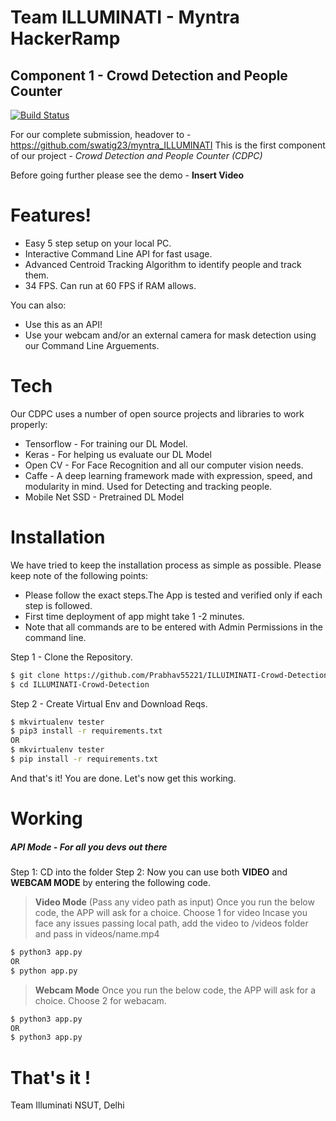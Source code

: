 # Team ILLUMINATI - Myntra HackerRamp
## Component 1 - Crowd Detection and People Counter
[![Build Status](https://travis-ci.org/joemccann/dillinger.svg?branch=master)](https://travis-ci.org/joemccann/dillinger)

For our complete submission, headover to - https://github.com/swatig23/myntra_ILLUMINATI
This is the first component of our project - *Crowd Detection and People Counter (CDPC)*

Before going further please see the demo - ____Insert Video____

# Features!

  - Easy 5 step setup on your local PC.
  - Interactive Command Line API for fast usage.
  - Advanced Centroid Tracking Algorithm to identify people and track them.
  - 34 FPS. Can run at 60 FPS if RAM allows.

You can also:
  - Use this as an API!
  - Use your webcam and/or an external camera for mask detection using our Command Line Arguements.


# Tech

Our CDPC uses a number of open source projects and libraries to work properly:

* Tensorflow - For training our DL Model.
* Keras - For helping us evaluate our DL Model
* Open CV - For Face Recognition and all our computer vision needs.
* Caffe - A deep learning framework made with expression, speed, and modularity in mind. Used for Detecting and tracking people.
* Mobile Net SSD - Pretrained DL Model

# Installation

We have tried to keep the installation process as simple as possible. Please keep note of the following points:

* Please follow the exact steps.The App is tested and verified only if each step is followed.
* First time deployment of app might take 1 -2 minutes.
* Note that all commands are to be entered with Admin Permissions in the command line.

Step 1 - Clone the Repository.
```sh
$ git clone https://github.com/Prabhav55221/ILLUIMINATI-Crowd-Detection.git
$ cd ILLUMINATI-Crowd-Detection
```

Step 2 - Create Virtual Env and Download Reqs.
```sh
$ mkvirtualenv tester
$ pip3 install -r requirements.txt
OR
$ mkvirtualenv tester
$ pip install -r requirements.txt
```

And that's it! You are done. Let's now get this working.

# Working

##### API Mode - For all you devs out there

Step 1: CD into the folder
Step 2: Now you can use both __VIDEO__ and __WEBCAM MODE__ by entering the following code.

> __Video Mode__ (Pass any video path as input)
> Once you run the below code, the APP will ask for a choice. Choose 1 for video
> Incase you face any issues passing local path, add the video to /videos folder and pass in videos/name.mp4
```sh
$ python3 app.py
OR
$ python app.py
```

> __Webcam Mode__
> Once you run the below code, the APP will ask for a choice. Choose 2 for webacam.
```sh
$ python3 app.py
OR
$ python3 app.py
```

# That's it !

Team Illuminati
NSUT, Delhi
